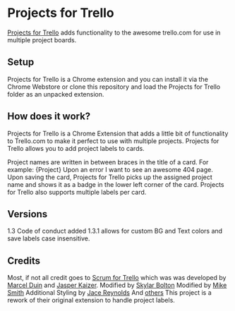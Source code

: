 Projects for Trello
===========
[Projects for Trello](https://chrome.google.com/webstore/detail/projects-for-trello/mholjhodapabhdbchonjjoecmfhobfoa)
adds functionality to the awesome trello.com for use in multiple project boards.

Setup
-----
Projects for Trello is a Chrome extension and you can install it via the Chrome Webstore or clone this
repository and load the Projects for Trello folder as an unpacked extension.

How does it work?
-----------------
Projects for Trello is a Chrome Extension that adds a little bit of functionality
to Trello.com to make it perfect to use with multiple projects. Projects for Trello
allows you to add project labels to cards.

Project names are written in between braces in the title of a card.
For example: {Project} Upon an error I want to see an awesome 404 page.
Upon saving the card, Projects for Trello picks up the assigned project name and shows it
as a badge in the lower left corner of the card. Projects for Trello also supports multiple labels per card.

Versions
--------
1.3  Code of conduct added
1.3.1 allows for custom BG and Text colors and save labels case insensitive.

Credits
-------
Most, if not all credit goes to [Scrum for Trello](https://github.com/Q42/TrelloScrum) which was
was developed by [Marcel Duin](http://webglmarcel.q42.net/) and [Jasper Kaizer](https://twitter.com/jkaizer).
Modified by [Skylar Bolton](https://github.com/shadoath)
Modified by [Mike Smith](https://github.com/strikemike2k)
Additional Styling by [Jace Reynolds](https://github.com/jreynolds13)
And [others](https://github.com/agebase/projects-for-trello/graphs/contributors)
This project is a rework of their original extension to handle project labels.
